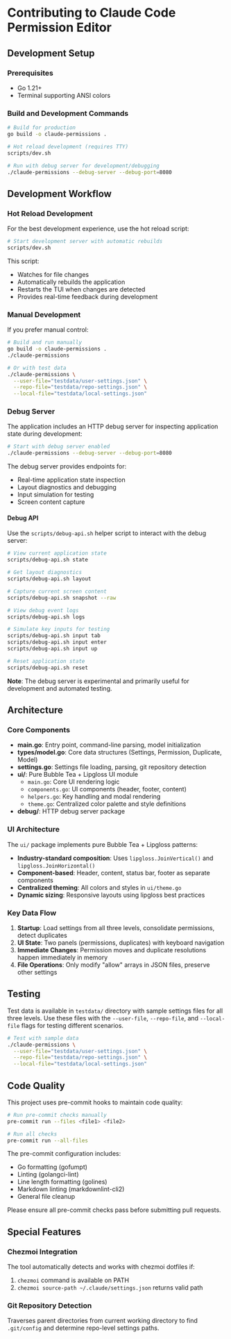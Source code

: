 # Contributing to Claude Code Permission Editor

## Development Setup

### Prerequisites

- Go 1.21+
- Terminal supporting ANSI colors

### Build and Development Commands

```bash
# Build for production
go build -o claude-permissions .

# Hot reload development (requires TTY)
scripts/dev.sh

# Run with debug server for development/debugging
./claude-permissions --debug-server --debug-port=8080
```

## Development Workflow

### Hot Reload Development

For the best development experience, use the hot reload script:

```bash
# Start development server with automatic rebuilds
scripts/dev.sh
```

This script:

- Watches for file changes
- Automatically rebuilds the application
- Restarts the TUI when changes are detected
- Provides real-time feedback during development

### Manual Development

If you prefer manual control:

```bash
# Build and run manually
go build -o claude-permissions .
./claude-permissions

# Or with test data
./claude-permissions \
  --user-file="testdata/user-settings.json" \
  --repo-file="testdata/repo-settings.json" \
  --local-file="testdata/local-settings.json"
```

### Debug Server

The application includes an HTTP debug server for inspecting application state during development:

```bash
# Start with debug server enabled
./claude-permissions --debug-server --debug-port=8080
```

The debug server provides endpoints for:

- Real-time application state inspection
- Layout diagnostics and debugging
- Input simulation for testing
- Screen content capture

#### Debug API

Use the `scripts/debug-api.sh` helper script to interact with the debug server:

```bash
# View current application state
scripts/debug-api.sh state

# Get layout diagnostics
scripts/debug-api.sh layout

# Capture current screen content
scripts/debug-api.sh snapshot --raw

# View debug event logs
scripts/debug-api.sh logs

# Simulate key inputs for testing
scripts/debug-api.sh input tab
scripts/debug-api.sh input enter
scripts/debug-api.sh input up

# Reset application state
scripts/debug-api.sh reset
```

**Note**: The debug server is experimental and primarily useful for development and automated testing.

## Architecture

### Core Components

- **main.go**: Entry point, command-line parsing, model initialization
- **types/model.go**: Core data structures (Settings, Permission, Duplicate, Model)
- **settings.go**: Settings file loading, parsing, git repository detection
- **ui/**: Pure Bubble Tea + Lipgloss UI module
  - `main.go`: Core UI rendering logic
  - `components.go`: UI components (header, footer, content)
  - `helpers.go`: Key handling and modal rendering
  - `theme.go`: Centralized color palette and style definitions
- **debug/**: HTTP debug server package

### UI Architecture

The `ui/` package implements pure Bubble Tea + Lipgloss patterns:

- **Industry-standard composition**: Uses `lipgloss.JoinVertical()` and `lipgloss.JoinHorizontal()`
- **Component-based**: Header, content, status bar, footer as separate components
- **Centralized theming**: All colors and styles in `ui/theme.go`
- **Dynamic sizing**: Responsive layouts using lipgloss best practices

### Key Data Flow

1. **Startup**: Load settings from all three levels, consolidate permissions, detect duplicates
2. **UI State**: Two panels (permissions, duplicates) with keyboard navigation
3. **Immediate Changes**: Permission moves and duplicate resolutions happen immediately in memory
4. **File Operations**: Only modify "allow" arrays in JSON files, preserve other settings

## Testing

Test data is available in `testdata/` directory with sample settings files for all three levels. Use
these files with the `--user-file`, `--repo-file`, and `--local-file` flags for testing different
scenarios.

```bash
# Test with sample data
./claude-permissions \
  --user-file="testdata/user-settings.json" \
  --repo-file="testdata/repo-settings.json" \
  --local-file="testdata/local-settings.json"
```

## Code Quality

This project uses pre-commit hooks to maintain code quality:

```bash
# Run pre-commit checks manually
pre-commit run --files <file1> <file2>

# Run all checks
pre-commit run --all-files
```

The pre-commit configuration includes:

- Go formatting (gofumpt)
- Linting (golangci-lint)
- Line length formatting (golines)
- Markdown linting (markdownlint-cli2)
- General file cleanup

Please ensure all pre-commit checks pass before submitting pull requests.

## Special Features

### Chezmoi Integration

The tool automatically detects and works with chezmoi dotfiles if:

1. `chezmoi` command is available on PATH
2. `chezmoi source-path ~/.claude/settings.json` returns valid path

### Git Repository Detection

Traverses parent directories from current working directory to find `.git/config` and determine
repo-level settings paths.
